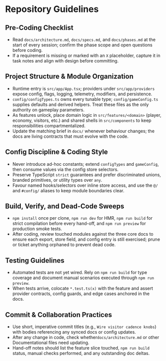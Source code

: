 # Repository Guidelines

## Pre-Coding Checklist
- Read `docs/architecture.md`, `docs/specs.md`, and `docs/phases.md` at the start of every session; confirm the phase scope and open questions before coding.
- If a requirement is missing or marked with an `X` placeholder, capture it in task notes and align with design before committing.

## Project Structure & Module Organization
- Runtime entry is `src/app/App.tsx`; providers under `src/app/providers` expose config, flags, logging, telemetry, modifiers, and persistence.
- `config/configTypes.ts` owns every tunable type; `config/gameConfig.ts` supplies defaults and derived helpers. Treat these files as the only authority on gameplay parameters.
- As features unlock, place domain logic in `src/features/<domain>` (player, economy, visitors, etc.) and shared shells in `src/components` to keep responsibilities compartmentalized.
- Update the matching brief in `docs/` whenever behaviour changes; the docs are living contracts that must evolve with the code.

## Config Discipline & Coding Style
- Never introduce ad-hoc constants; extend `configTypes` and `gameConfig`, then consume values via the config store selectors.
- Preserve TypeScript `strict` guarantees and prefer discriminated unions, branded primitives, or utility types over `any`.
- Favour named hooks/selectors over inline store access, and use the `@/` and `#config/` aliases to keep module boundaries clear.

## Build, Verify, and Dead-Code Sweeps
- `npm install` once per clone, `npm run dev` for HMR, `npm run build` for strict compilation before every hand-off, and `npm run preview` for production smoke tests.
- After coding, review touched modules against the three core docs to ensure each export, store field, and config entry is still exercised; prune or ticket anything orphaned to prevent dead code.

## Testing Guidelines
- Automated tests are not yet wired. Rely on `npm run build` for type coverage and document manual scenarios executed through `npm run preview`.
- When tests arrive, colocate `*.test.ts(x)` with the feature and assert provider contracts, config guards, and edge cases anchored in the docs.

## Commit & Collaboration Practices
- Use short, imperative commit titles (e.g., `Wire visitor cadence knobs`) with bodies referencing any synced docs or config updates.
- After any change in code, check whether`docs/architecture.md` or other Documentational files need updating. 
- Hand-off notes should list the feature slice touched, `npm run build` status, manual checks performed, and any outstanding doc deltas.
